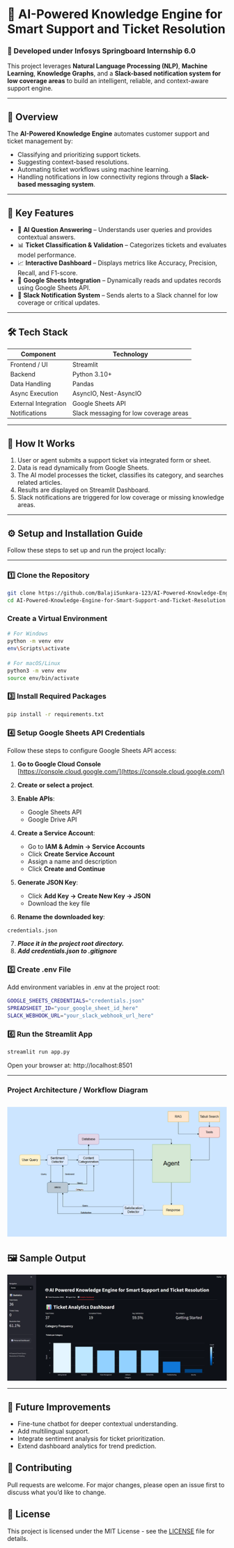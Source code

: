 # 🤖 AI-Powered Knowledge Engine for Smart Support and Ticket Resolution

### 🏫 Developed under Infosys Springboard Internship 6.0

This project leverages **Natural Language Processing (NLP)**, **Machine Learning**, **Knowledge Graphs**, and a **Slack-based notification system for low coverage areas** to build an intelligent, reliable, and context-aware support engine.

---

## 🚀 Overview

The **AI-Powered Knowledge Engine** automates customer support and ticket management by:

- Classifying and prioritizing support tickets.
- Suggesting context-based resolutions.
- Automating ticket workflows using machine learning.
- Handling notifications in low connectivity regions through a **Slack-based messaging system**.

---

## 🧩 Key Features

- 🧠 **AI Question Answering** – Understands user queries and provides contextual answers.
- 📊 **Ticket Classification & Validation** – Categorizes tickets and evaluates model performance.
- 📈 **Interactive Dashboard** – Displays metrics like Accuracy, Precision, Recall, and F1-score.
- 🔄 **Google Sheets Integration** – Dynamically reads and updates records using Google Sheets API.
- 💬 **Slack Notification System** – Sends alerts to a Slack channel for low coverage or critical updates.

---

## 🛠️ Tech Stack

| Component            | Technology                             |
| -------------------- | -------------------------------------- |
| Frontend / UI        | Streamlit                              |
| Backend              | Python 3.10+                           |
| Data Handling        | Pandas                                 |
| Async Execution      | AsyncIO, Nest-AsyncIO                  |
| External Integration | Google Sheets API                      |
| Notifications        | Slack messaging for low coverage areas |

---

## 🔁 How It Works

1. User or agent submits a support ticket via integrated form or sheet.
2. Data is read dynamically from Google Sheets.
3. The AI model processes the ticket, classifies its category, and searches related articles.
4. Results are displayed on Streamlit Dashboard.
5. Slack notifications are triggered for low coverage or missing knowledge areas.

---

## ⚙️ Setup and Installation Guide

Follow these steps to set up and run the project locally:

---

### 1️⃣ Clone the Repository

```bash
git clone https://github.com/BalajiSunkara-123/AI-Powered-Knowledge-Engine-for-Smart-Support-and-Ticket-Resolution.git
cd AI-Powered-Knowledge-Engine-for-Smart-Support-and-Ticket-Resolution
```

### Create a Virtual Environment

```bash
# For Windows
python -m venv env
env\Scripts\activate

# For macOS/Linux
python3 -m venv env
source env/bin/activate
```

### 3️⃣ Install Required Packages

```bash
pip install -r requirements.txt
```

### 4️⃣ Setup Google Sheets API Credentials

Follow these steps to configure Google Sheets API access:

1. **Go to Google Cloud Console**  
   [https://console.cloud.google.com/](https://console.cloud.google.com/)

2. **Create or select a project**.

3. **Enable APIs**:

   - Google Sheets API
   - Google Drive API

4. **Create a Service Account**:

   - Go to **IAM & Admin → Service Accounts**
   - Click **Create Service Account**
   - Assign a name and description
   - Click **Create and Continue**

5. **Generate JSON Key**:

   - Click **Add Key → Create New Key → JSON**
   - Download the key file

6. **Rename the downloaded key**:

```text
credentials.json
```

7. **_Place it in the project root directory._**
8. **_Add credentials.json to .gitignore_**

### 5️⃣ Create .env File

Add environment variables in .env at the project root:

```bash
GOOGLE_SHEETS_CREDENTIALS="credentials.json"
SPREADSHEET_ID="your_google_sheet_id_here"
SLACK_WEBHOOK_URL="your_slack_webhook_url_here"
```

### 6️⃣ Run the Streamlit App

```bash
streamlit run app.py
```

Open your browser at: http://localhost:8501

---

### Project Architecture / Workflow Diagram

## ![Architecture](./docs/architecture.png)

## 🖼️ Sample Output

![Dashboard Screenshot](./docs/dashboard.png)

---

## 🌱 Future Improvements

- Fine-tune chatbot for deeper contextual understanding.
- Add multilingual support.
- Integrate sentiment analysis for ticket prioritization.
- Extend dashboard analytics for trend prediction.

## 🤝 Contributing

Pull requests are welcome. For major changes, please open an issue first to discuss what you’d like to change.

## 📜 License

This project is licensed under the MIT License - see the [LICENSE](LICENSE) file for details.
